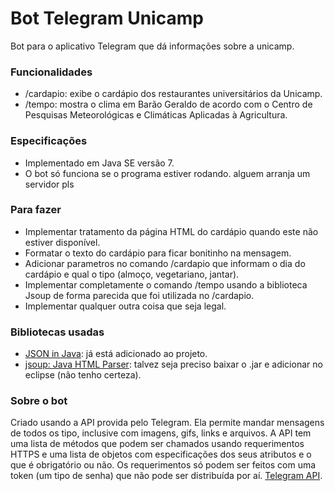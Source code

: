 # Bot Telegram Unicamp
Bot para o aplicativo Telegram que dá informações sobre a unicamp.

### Funcionalidades
- /cardapio: exibe o cardápio dos restaurantes universitários da Unicamp.
- /tempo: mostra o clima em Barão Geraldo de acordo com o Centro de Pesquisas Meteorológicas e Climáticas Aplicadas à Agricultura.

### Especificações
- Implementado em Java SE versão 7.
- O bot só funciona se o programa estiver rodando. alguem arranja um servidor pls

### Para fazer
- Implementar tratamento da página HTML do cardápio quando este não estiver disponível.
- Formatar o texto do cardápio para ficar bonitinho na mensagem.
- Adicionar parametros no comando /cardapio que informam o dia do cardápio e qual o tipo (almoço, vegetariano, jantar).
- Implementar completamente o comando /tempo usando a biblioteca Jsoup de forma parecida que foi utilizada no /cardapio.
- Implementar qualquer outra coisa que seja legal. 

### Bibliotecas usadas
- [JSON in Java](http://www.json.org/java/index.html "JSON in Java"): já está adicionado ao projeto.
- [jsoup: Java HTML Parser](http://jsoup.org/ "jsoup: Java HTML Parser"): talvez seja preciso baixar o .jar e adicionar no eclipse (não tenho certeza).

### Sobre o bot
Criado usando a API provida pelo Telegram. Ela permite mandar mensagens de todos os tipo, inclusive com imagens, gifs, links e arquivos. A API tem uma lista de métodos que podem ser chamados usando requerimentos HTTPS e uma lista de objetos com especificações dos seus atributos e o que é obrigatório ou não. Os requerimentos só podem ser feitos com uma token (um tipo de senha) que não pode ser distribuída por aí.
[Telegram API](https://core.telegram.org/bots/api "Telegram API").